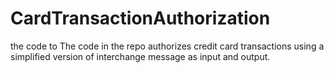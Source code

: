 # CardTransactionAuthorization
the code to The code in the repo authorizes credit card transactions using a simplified version of interchange message as input and output. 

